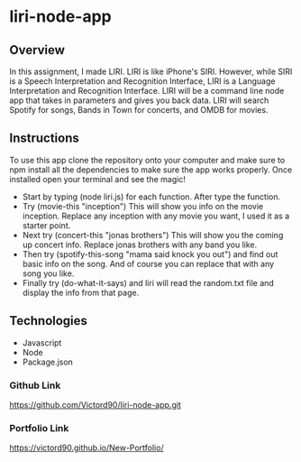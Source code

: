 # liri-node-app

## Overview


In this assignment, I made LIRI. LIRI is like iPhone's SIRI. However, while SIRI is a Speech Interpretation and Recognition Interface, LIRI is a Language Interpretation and Recognition Interface. LIRI will be a command line node app that takes in parameters and gives you back data. LIRI will search Spotify for songs, Bands in Town for concerts, and OMDB for movies.


## Instructions

To use this app clone the repository onto your computer and make sure to npm install all the dependencies to make sure the app works properly.
Once installed open your terminal and see the magic!

- Start by typing (node liri.js) for each function. After type the function.
- Try (movie-this "inception") This will show you info on the movie inception. Replace any inception with any movie you want, I used it as a starter point.
- Next try (concert-this "jonas brothers") This will show you the coming up concert info. Replace jonas brothers with any band you like.
- Then try (spotify-this-song "mama said knock you out") and find out basic info on the song. And of course you can replace that with any song you like.
- Finally try (do-what-it-says) and liri will read the random.txt file and display the info from that page.



## Technologies

- Javascript
- Node
- Package.json

### Github Link

https://github.com/Victord90/liri-node-app.git

### Portfolio Link

https://victord90.github.io/New-Portfolio/